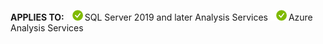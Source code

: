 **APPLIES TO:** ![yes](media/yes.png)SQL Server 2019 and later Analysis Services ![yes](media/yes.png)Azure Analysis Services